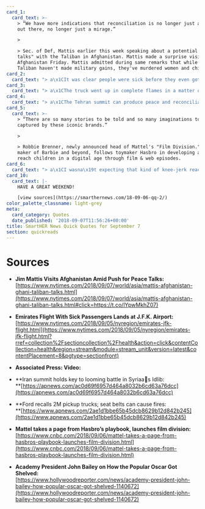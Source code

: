 ```yaml
---
card_1:
  card_text: >-
    > “We have more indications that reconciliation is no longer just a shimmer
    out there, no longer just a mirage.”

    > 

    > Sec. of Def, Mattis earlier this week speaking about a potential "peace
    talks" with the Taliban in Afghanistan. Mattis made a surprise visit to
    Afghanistan Friday. Mattis admitted during same remarks that while the
    Taliban haven't made military gains, they've murdered women and children.
card_2:
  card_text: "> a\x1CIt was clear people were sick before they even got on the plane, so much so that I asked the stewardess for a mask.”\n> \n> Erin Sykes, a passenger on an Emirates flight from Dubai to NYC. 106 of the 516 passengers had flu-like symptoms on the flight; 10 taken to local hospitals. Two other plane crews, landing in Philly from overseas, complained of sick passengers; no one was hospitalized. Flu season unofficially starts in October."
card_3:
  card_text: "> a\x1CThe truck went up in complete flames in a matter of minutes and is a complete loss.a\x1D\n> \n> A complaint from a driver to the National Highway Traffic Safety Administration as reported by the Associated Press. The driver reported a fire under the seat belt of a Ford F-150. Ford decided to recall nearly 2 million of their popular truck to fix this apparent defect."
card_4:
  card_text: "> a\x1CThe Tehran summit can produce peace and reconciliation in Syria or it can deepen the mess created by endless bouts of violence mainly instigated by the Assad regime.a\x1D\n> \n> Ilnur Cevik, a senior adviser to President Erdogan of Turkey. The leaders of Turkey, Russia and Iran will meet in Tehran to discuss the Syrian war and an attack on a northern city of 3 million people called \"Idlib.\" Some suggest this could be the last major offensive before Syria's Assad regime can claim military victory in the civil war."
card_5:
  card_text: >-
    > “There are so many stories to be told and so many imaginations to be
    captured by these iconic brands.”

    > 

    > Robbie Brenner, newly announced head of Mattel's "Film Division." Mattel,
    maker of Barbie and beyond, follows toymaker Hasbro in developing a way to
    reach children in a digital age through film & web episodes.
card_6:
  card_text: "> a\x1CI wasna\x19t expecting that kind of knee-jerk reaction… these are the same people who have also criticized the Academy for being quote unquote irrelevant and not actually addressing the taste of people that go to the movies.”\n> \n> John Bailey, President, Academy of Motion Picture Arts and Sciences, the group behind the Academy Awards after deciding to postpone a new \"popular film\" award category announced just a few weeks ago."
card_10:
  card_text: |-
    HAVE A GREAT WEEKEND!

    [view sources](https://smarthernews.com/18-09-06-qq-2/)
color_palette_classname: light-grey
meta:
  card_category: Quotes
  date_published: '2018-09-07T11:56:26+00:00'
title: SmartHER News Quick Quotes for September 7
section: quickreads
---
```

Sources
=======

*   **Jim Mattis Visits Afghanistan Amid Push for Peace Talks:**  
    [https://www.nytimes.com/2018/09/07/world/asia/mattis-afghanistan-ghani-taliban-talks.html](https://www.nytimes.com/2018/09/07/world/asia/mattis-afghanistan-ghani-taliban-talks.html#click=https://t.co/lYpwMkhZ07)
*   **Emirates Flight With Sick Passengers Lands at J.F.K. Airport:**  
    [https://www.nytimes.com/2018/09/05/nyregion/emirates-jfk-flight.html](https://www.nytimes.com/2018/09/05/nyregion/emirates-jfk-flight.html?rref=collection%2Fsectioncollection%2Fhealth&action=click&contentCollection=health&region=stream&module=stream_unit&version=latest&contentPlacement=8&pgtype=sectionfront)
*   **Associated Press: Video:**

*   **Iran summit holds key to looming battle in Syriaas Idlib:  
    **[https://apnews.com/ac0d69f6957d464a8032b6cd63a76dcc](https://apnews.com/ac0d69f6957d464a8032b6cd63a76dcc)
*   **Ford recalls 2M pickup trucks; seat belts can cause fires:  
    **[https://www.apnews.com/2ae1d1bbe65b45dcb8629b12d842b245](https://www.apnews.com/2ae1d1bbe65b45dcb8629b12d842b245)
*   **Mattel takes a page from Hasbro’s playbook, launches film division:**  
    [https://www.cnbc.com/2018/09/06/mattel-takes-a-page-from-hasbros-playbook-launches-film-division.html](https://www.cnbc.com/2018/09/06/mattel-takes-a-page-from-hasbros-playbook-launches-film-division.html)
*   **Academy President John Bailey on How the Popular Oscar Got Shelved:**  
    [https://www.hollywoodreporter.com/news/academy-president-john-bailey-how-popular-oscar-got-shelved-1140672](https://www.hollywoodreporter.com/news/academy-president-john-bailey-how-popular-oscar-got-shelved-1140672)